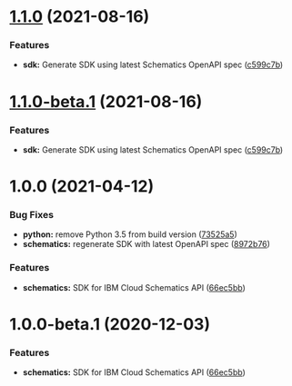 # [1.1.0](https://github.com/IBM/schematics-python-sdk/compare/v1.0.1...v1.1.0) (2021-08-16)


### Features

* **sdk:** Generate SDK using latest Schematics OpenAPI spec ([c599c7b](https://github.com/IBM/schematics-python-sdk/commit/c599c7bd40508b7dbdf26943fae35980f7727f47))

# [1.1.0-beta.1](https://github.com/IBM/schematics-python-sdk/compare/v1.0.1...v1.1.0-beta.1) (2021-08-16)


### Features

* **sdk:** Generate SDK using latest Schematics OpenAPI spec ([c599c7b](https://github.com/IBM/schematics-python-sdk/commit/c599c7bd40508b7dbdf26943fae35980f7727f47))

# 1.0.0 (2021-04-12)


### Bug Fixes

* **python:** remove Python 3.5 from build version ([73525a5](https://github.com/IBM/schematics-python-sdk/commit/73525a50207d99ed53ab8865dc9b5397906ca5a2))
* **schematics:** regenerate SDK with latest OpenAPI spec ([8972b76](https://github.com/IBM/schematics-python-sdk/commit/8972b7696a22701dd2a8058f5a820d8a235df077))


### Features

* **schematics:** SDK for IBM Cloud Schematics API ([66ec5bb](https://github.com/IBM/schematics-python-sdk/commit/66ec5bb83a9b37aeafa30a6fa1ae55e8057acae2))

# 1.0.0-beta.1 (2020-12-03)


### Features

* **schematics:** SDK for IBM Cloud Schematics API ([66ec5bb](https://github.com/IBM/schematics-python-sdk/commit/66ec5bb83a9b37aeafa30a6fa1ae55e8057acae2))
